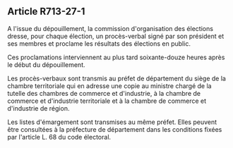 Article R713-27-1
----
A l'issue du dépouillement, la commission d'organisation des élections dresse,
pour chaque élection, un procès-verbal signé par son président et ses membres et
proclame les résultats des élections en public.

Ces proclamations interviennent au plus tard soixante-douze heures après le
début du dépouillement.

Les procès-verbaux sont transmis au préfet de département du siège de la chambre
territoriale qui en adresse une copie au ministre chargé de la tutelle des
chambres de commerce et d'industrie, à la chambre de commerce et d'industrie
territoriale et à la chambre de commerce et d'industrie de région.

Les listes d'émargement sont transmises au même préfet. Elles peuvent être
consultées à la préfecture de département dans les conditions fixées par
l'article L. 68 du code électoral.
